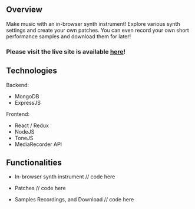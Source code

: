 ## Overview
Make music with an in-browser synth instrument! Explore various synth settings and create your own patches. You can even record your own short performance samples and download them for later!

### Please visit the live site is available <a href="https://synthgarden.herokuapp.com" target="_blank">here</a>!

## Technologies
Backend:
- MongoDB
- ExpressJS

Frontend:
- React / Redux
- NodeJS
- ToneJS
- MediaRecorder API

## Functionalities
- In-browser synth instrument
// code here

- Patches
// code here

- Samples Recordings, and Download
// code here
